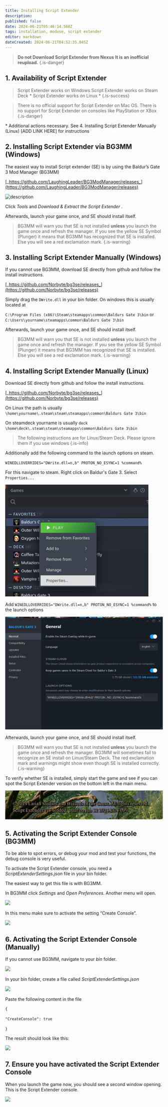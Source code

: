 ```yaml
---
title: Installing Script Extender
description: 
published: false
date: 2024-06-21T05:46:14.560Z
tags: installation, moduse, script extender
editor: markdown
dateCreated: 2024-06-21T04:52:35.045Z
---
```


> **Do not Download Script Extender from Nexus**
> **It is an inofficial reupload.**
{.is-danger}


## **1\. Availability of Script Extender**


> Script Extender works on Windows
> Script Extender works on Steam Deck *
> Script Extender works on Linux *
{.is-success}


> There is no official support for Script Extender on Mac OS.
> There is no support for Script Extender on consoles like PlayStation or XBox
{.is-danger}

\* Additional actions necessary. See 4. Installing Script Extender Manually (Linux) [ADD LINK HERE] for instructions


## **2\. Installing Script Extender via BG3MM (Windows)**

The easiest way to install Script extender (SE) is by using the Baldur’s Gate 3 Mod Manager (BG3MM)  

[_https://github.com/LaughingLeader/BG3ModManager/releases_](https://github.com/LaughingLeader/BG3ModManager/releases)



<img src="https://lh7-us.googleusercontent.com/kh-PKn8ADbNExFHssRdN3ZwpuBdeFwFqHgDoP7LJZUZOilN0mnNKcOiE4jXbzyECBmAJdm01IFPi7noHuO0jhDZFkgmI8oRecyRfE7XXPYqtxpFCfAtEeSumLuDUm00XHZrhNau6ZNmJbiMaTBEstco" alt="description" width="600" height="auto" />


Click _Tools_ and _Download & Extract the Script Extender_ . 

Afterwards, launch your game once, and SE should install itself.

> BG3MM will warn you that SE is not installed **unless** you launch the game once and refresh the manager.
> If you see the yellow SE Symbol (Plunger) it means that BG3MM has recognized that SE is installed.
> Else you will see a red exclamation mark.
{.is-warning}



## **3\. Installing Script Extender Manually (Windows)**

If you cannot use BG3MM, download SE directly from github and follow the install instructions.

[_https://github.com/Norbyte/bg3se/releases_](https://github.com/Norbyte/bg3se/releases)


Simply drag the `DWrite.dll` in your bin folder. On windows this is usually located at 

`C:\Program Files (x86)\Steam\steamapps\common\Baldurs Gate 3\bin` or
`C:\Users\yourname\steamapps\common\Baldurs Gate 3\bin` 

Afterwards, launch your game once, and SE should install itself.

> BG3MM will warn you that SE is not installed **unless** you launch the game once and refresh the manager.
> If you see the yellow SE Symbol (Plunger) it means that BG3MM has recognized that SE is installed.
> Else you will see a red exclamation mark.
{.is-warning}



## **4\. Installing Script Extender Manually (Linux)**

Download SE directly from github and follow the install instructions.

[_https://github.com/Norbyte/bg3se/releases_](https://github.com/Norbyte/bg3se/releases)

On Linux the path is usually
`\home\yourname\.steam\steam\steamapps\common\Baldurs Gate 3\bin` 

On steamdeck yourname is usually `deck` 
`\home\deck\.steam\steam\steamapps\common\Baldurs Gate 3\bin` 




> The following instructions are for Linux/Steam Deck.
> Please ignore them if you use windows
{.is-info}


Additionally add the following command to the launch options on steam.

`WINEDLLOVERRIDES="DWrite.dll=n,b" PROTON_NO_ESYNC=1 %command%`

For this navigate to steam.
Right click on Baldur's Gate 3.
Select `Properties...`

![steam_properties.png](/tutorials/install_se/steam_properties.png)

Add `WINEDLLOVERRIDES="DWrite.dll=n,b" PROTON_NO_ESYNC=1 %command%` to the launch options

![launch_options.png](/tutorials/install_se/launch_options.png)

Afterwards, launch your game once, and SE should install itself.

> BG3MM will warn you that SE is not installed **unless** you launch the game once and refresh the manager.
> BG3MM will sometimes fail to recognize an SE install on Linux/Steam Deck.
> The red exclamation mark and warnings might show even though SE is installed correctly.
{.is-warning}

To verify whether SE is installed, simply start the game and see if you can spot the Script Extender version on the bottom left in the main menu.

![se_manual_check.png](/tutorials/install_se/se_manual_check.png)

## **5\. Activating the Script Extender Console (BG3MM)**

To be able to spot errors, or debug your mod and test your functions, the debug console is very useful.

To activate the Script Extender console, you need a *ScriptExtenderSettings.json* file in your bin folder. 

The easiest way to get this file is with BG3MM.

In BG3MM click _Settings_ and _Open Preferences_. Another menu will open.

![](https://lh7-us.googleusercontent.com/06oM1eidUKDnFk-kBwhSC0Ql3_YZMQopntV-4peuFMCsiq02M84cmrjjKdFgOxcDq1sJYOQGHgh6_kZ37ly8aj5O1lcp9Zi7HS7VqPb3Lj685m2qHKJVotbek7j5qUh8Ic0nPKvKc9kLI9aOifTZyh0)



In this menu make sure to activate the setting “Create Console”.

![](https://lh7-us.googleusercontent.com/hMiFp1tEQLqTUEU6EWYCNrluAlZIm3pR9n73I3_r0_AAKZZLk46kiSgOr80cvsrnBRAKH8HsAtiVLbrMkEx-9S90Vjfig_IY9ZzPBVP9XFSQib8zVtXJq2FrG_Uiwd07fDN1WIYeUXhoSbTX1zINRdw)




## **6\. Activating the Script Extender Console (Manually)**

If you cannot use BG3MM, navigate to your *bin* folder.

![](https://lh7-us.googleusercontent.com/5tZaVx55jl3aylYBk3aFKYIhbrkJiAFw3mcRN7-6FOpCnaf3EfBRpcNwbz6DePeJa6K5ftQyUUzCfoK5aziJkkEh7_d9nM9zRjAS9auHw3abifXmatSQ8gSklTK-0zkNkpzSrBe51wEsF6XSKx-mIqk)

In your bin folder, create a file called *ScriptExtenderSettings.json*

![](https://lh7-us.googleusercontent.com/dwCBQnvPfEXIaYIrOSND9i4C28hC_AZn3mrRu3g84ICyPHdNX5NfRwm89FG8zCwTrDeSp41M1nZGI8qaP573KsLkTzMdROgrCUVCHIPzMVTGBbPzNtJB1EdfhEDhunaL584eYLI6fA5-S-tnkqvaUx0)


Paste the following content in the file

```plaintext
{  

"CreateConsole": true

}
```

The result should look like this:

![](https://lh7-us.googleusercontent.com/9yEb3ZrFUz04fYu7n8XBWrk-ANexXGe_hbp_49SPCPzNT6_RpYBLkso6PIeWFV39CQnac4Zmvslcx2G-egM8E2kki7bfZPETVsmMblDDXhBgEFTbfXBWh3Ru3vQIvmF765w4UTkgqcH9VGpyUgwRwVM)



## 7\. Ensure you have activated the Script Extender Console  


When you launch the game now, you should see a second window opening. This is the Script Extender console.


![](https://lh7-us.googleusercontent.com/LeswDxdXyI4gNc4bfLY4Hlz2i2dXnyb1ogSWFOQO25yidO8ol5U5x6vxt8nuWulxRej9CiJk3IQgM1Djh0z03cgT4mn-G45drTxY6qSKnooKZfE-34ahsfLOd3ZN1jlzJJR8VnfSaOYQmzBq46QCbps)

